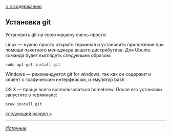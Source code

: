 [< к содержанию](./readme.md)

## Установка git

Установить git на свою машину очень просто:

Linux — нужно просто открыть терминал и установить приложение при помощи пакетного менеджера вашего дистрибутива. Для Ubuntu команда будет выглядеть следующим образом:

`sudo apt-get install git`

Windows — рекомендуется git for windows, так как он содержит и клиент с графическим интерфейсом, и эмулятор bash.

OS X — проще всего воспользоваться homebrew. После его установки запустите в терминале:

`brew install git`

[cледующий раздел >](customisation.md)
___
[_Источник_](https://proglib.io/p/git-for-half-an-hour/)

